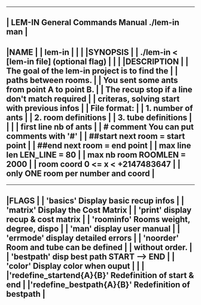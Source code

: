  ----------------------------------------------------------
 |    LEM-IN    General Commands Manual   ./lem-in man    |
 ----------------------------------------------------------
 |NAME                                                    |
 |        lem-in                                          |
 |                                                        |
 |SYNOPSIS                                                |
 |        ./lem-in < [lem-in file] (optional flag)        |
 |                                                        |
 |DESCRIPTION                                             |
 |        The goal of the lem-in project is to find the   |
 |        paths between rooms.                            |
 |        You sent some ants from point A to point B.     |
 |        The recup stop if a line don't match required   |
 |        criteras, solving start with previous infos     |
 |        File format:                                    |
 |                  1. number of ants                     |
 |                  2. room definitions                   |
 |                  3. tube definitions                   |
 |                                                        |
 |        first line     nb of ants                       |
 |        # comment      You can put comments with '#'    |
 |        ##start        next room = start point          |
 |        ##end          next room = end point            |
 |        max line len   LEN_LINE = 80                    |
 |        max nb room    ROOMLEN = 2000                   |
 |        room coord     0 <= x < +2147483647             |
 |        only ONE room per number and coord              |
 ----------------------------------------------------------

 ----------------------------------------------------------
 |FLAGS                                                   |
 |        'basics'        Display basic recup infos       |
 |        'matrix'        Display the Cost Matrix         |
 |        'print'         display recup & cost matrix     |
 |        'roominfo'      Rooms weight, degree, dispo     |
 |        'man'           display user manual             |
 |        'errmode'       display detailed errors         |
 |        'noorder'       Room and tube can be defined    |
 |                        without order.                  |
 |        'bestpath'      disp best path START --> END    |
 |        'color'         Display color when ouput        |
 |                                                        |
 |'redefine_startend{A}{B}'   Redefinition of start & end |
 |'redefine_bestpath{A}{B}'   Redefinition of bestpath    |
 ----------------------------------------------------------
